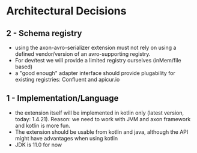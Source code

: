 # Architectural Decisions

## 2 - Schema registry

* using the axon-avro-serializer extension must not rely on using a defined vendor/version of an avro-supporting registry.
* For dev/test we will provide a limited registry ourselves (inMem/file based)
* a "good enough" adapter interface should provide plugability for existing registries: Confluent and apicur.io

## 1 - Implementation/Language

* the extension itself will be implemented in kotlin only (latest version, today: 1.4.21). Reason: we need to work with JVM and axon framework and kotlin is more fun.
* The extension should be usable from kotlin and java, although the API might have advantages when using kotlin
* JDK is 11.0 for now 

